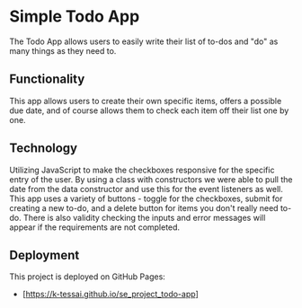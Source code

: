 # Simple Todo App

The Todo App allows users to easily write their list of to-dos and "do" as many things as they need to.

## Functionality

This app allows users to create their own specific items, offers a possible due date, and of course allows them to check each item off their list one by one.

## Technology

Utilizing JavaScript to make the checkboxes responsive for the specific entry of the user. By using a class with constructors we were able to pull the date from the data constructor and use this for the event listeners as well. This app uses a variety of buttons - toggle for the checkboxes, submit for creating a new to-do, and a delete button for items you don't really need to-do. There is also validity checking the inputs and error messages will appear if the requirements are not completed.

## Deployment

This project is deployed on GitHub Pages:

- [https://k-tessai.github.io/se_project_todo-app]
